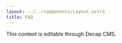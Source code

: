 ```yaml
---
layout: ../../components/Layout.astro
title: FAQ
---
```


<!-- Editable content starts here -->
This content is editable through Decap CMS.

